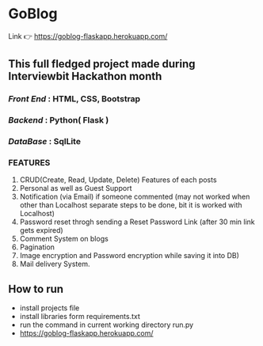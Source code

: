 # GoBlog
Link 👉 https://goblog-flaskapp.herokuapp.com/
## This full fledged project made during Interviewbit Hackathon month
### *Front End* : HTML, CSS, Bootstrap
### *Backend* : Python( Flask )
### *DataBase* : SqlLite
### **FEATURES**
 1. CRUD(Create, Read, Update, Delete) Features of each posts
 2. Personal as well as Guest Support
 3. Notification (via Email) if someone commented (may not worked when other than Localhost separate steps to be done, bit it is worked with Localhost)
 4. Password reset throgh sending a Reset Password Link (after 30 min link gets expired)
 5. Comment System on blogs
 6. Pagination
 7. Image encryption and Password encryption while saving it into DB)
 8. Mail delivery System.
## How to run
 - install projects file
 - install libraries form requirements.txt
 - run the command in current working directory run.py
 - https://goblog-flaskapp.herokuapp.com/
